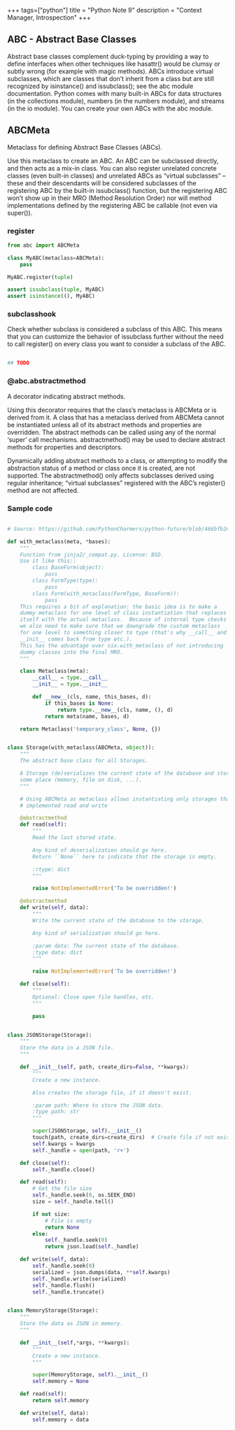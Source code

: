 +++
tags=["python"]
title = "Python Note 9"
description = "Context Manager,  Introspection"
+++


## ABC - Abstract Base Classes

Abstract base classes complement duck-typing by providing a way to define interfaces when other techniques like hasattr() would be clumsy or subtly wrong (for example with magic methods). ABCs introduce virtual subclasses, which are classes that don’t inherit from a class but are still recognized by isinstance() and issubclass(); see the abc module documentation. Python comes with many built-in ABCs for data structures (in the collections module), numbers (in the numbers module), and streams (in the io module). You can create your own ABCs with the abc module.

## ABCMeta 

Metaclass for defining Abstract Base Classes (ABCs).

Use this metaclass to create an ABC. An ABC can be subclassed directly, and then acts as a mix-in class. You can also register unrelated concrete classes (even built-in classes) and unrelated ABCs as “virtual subclasses” – these and their descendants will be considered subclasses of the registering ABC by the built-in issubclass() function, but the registering ABC won’t show up in their MRO (Method Resolution Order) nor will method implementations defined by the registering ABC be callable (not even via super()).

### register

```python
from abc import ABCMeta

class MyABC(metaclass=ABCMeta):
    pass

MyABC.register(tuple)

assert issubclass(tuple, MyABC)
assert isinstance((), MyABC)
```

### __subclasshook__

Check whether subclass is considered a subclass of this ABC. This means that you can customize the behavior of issubclass further without the need to call register() on every class you want to consider a subclass of the ABC. 

```python

## TODO

```

###  @abc.abstractmethod

A decorator indicating abstract methods.

Using this decorator requires that the class’s metaclass is ABCMeta or is derived from it. A class that has a metaclass derived from ABCMeta cannot be instantiated unless all of its abstract methods and properties are overridden. The abstract methods can be called using any of the normal ‘super’ call mechanisms. abstractmethod() may be used to declare abstract methods for properties and descriptors.

Dynamically adding abstract methods to a class, or attempting to modify the abstraction status of a method or class once it is created, are not supported. The abstractmethod() only affects subclasses derived using regular inheritance; “virtual subclasses” registered with the ABC’s register() method are not affected.


### Sample code


```python

# Source: https://github.com/PythonCharmers/python-future/blob/466bfb2dfa36d865285dc31fe2b0c0a53ff0f181/future/utils/__init__.py#L102-L134

def with_metaclass(meta, *bases):
    """
    Function from jinja2/_compat.py. License: BSD.
    Use it like this::
        class BaseForm(object):
            pass
        class FormType(type):
            pass
        class Form(with_metaclass(FormType, BaseForm)):
            pass
    This requires a bit of explanation: the basic idea is to make a
    dummy metaclass for one level of class instantiation that replaces
    itself with the actual metaclass.  Because of internal type checks
    we also need to make sure that we downgrade the custom metaclass
    for one level to something closer to type (that's why __call__ and
    __init__ comes back from type etc.).
    This has the advantage over six.with_metaclass of not introducing
    dummy classes into the final MRO.
    """

    class Metaclass(meta):
        __call__ = type.__call__
        __init__ = type.__init__

        def __new__(cls, name, this_bases, d):
            if this_bases is None:
                return type.__new__(cls, name, (), d)
            return meta(name, bases, d)

    return Metaclass('temporary_class', None, {})


class Storage(with_metaclass(ABCMeta, object)):
    """
    The abstract base class for all Storages.

    A Storage (de)serializes the current state of the database and stores it in
    some place (memory, file on disk, ...).
    """

    # Using ABCMeta as metaclass allows instantiating only storages that have
    # implemented read and write

    @abstractmethod
    def read(self):
        """
        Read the last stored state.

        Any kind of deserialization should go here.
        Return ``None`` here to indicate that the storage is empty.

        :rtype: dict
        """

        raise NotImplementedError('To be overridden!')

    @abstractmethod
    def write(self, data):
        """
        Write the current state of the database to the storage.

        Any kind of serialization should go here.

        :param data: The current state of the database.
        :type data: dict
        """

        raise NotImplementedError('To be overridden!')

    def close(self):
        """
        Optional: Close open file handles, etc.
        """

        pass


class JSONStorage(Storage):
    """
    Store the data in a JSON file.
    """

    def __init__(self, path, create_dirs=False, **kwargs):
        """
        Create a new instance.

        Also creates the storage file, if it doesn't exist.

        :param path: Where to store the JSON data.
        :type path: str
        """

        super(JSONStorage, self).__init__()
        touch(path, create_dirs=create_dirs)  # Create file if not exists
        self.kwargs = kwargs
        self._handle = open(path, 'r+')

    def close(self):
        self._handle.close()

    def read(self):
        # Get the file size
        self._handle.seek(0, os.SEEK_END)
        size = self._handle.tell()

        if not size:
            # File is empty
            return None
        else:
            self._handle.seek(0)
            return json.load(self._handle)

    def write(self, data):
        self._handle.seek(0)
        serialized = json.dumps(data, **self.kwargs)
        self._handle.write(serialized)
        self._handle.flush()
        self._handle.truncate()


class MemoryStorage(Storage):
    """
    Store the data as JSON in memory.
    """

    def __init__(self,*args, **kwargs):
        """
        Create a new instance.
        """

        super(MemoryStorage, self).__init__()
        self.memory = None

    def read(self):
        return self.memory

    def write(self, data):
        self.memory = data


```





